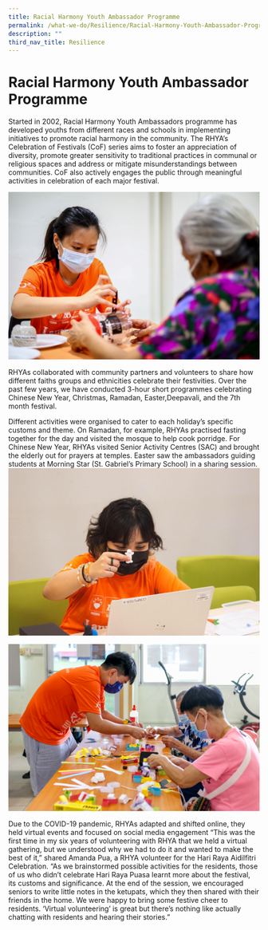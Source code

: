 ```yaml
---
title: Racial Harmony Youth Ambassador Programme
permalink: /what-we-do/Resilience/Racial-Harmony-Youth-Ambassador-Programme
description: ""
third_nav_title: Resilience
---
```

Racial Harmony Youth Ambassador Programme
===
Started in 2002, Racial Harmony Youth Ambassadors programme has developed youths from different races and schools in implementing initiatives to promote racial harmony in the community. The RHYA’s Celebration of Festivals (CoF) series aims to foster an appreciation of diversity, promote greater sensitivity to traditional practices in communal or religious spaces and address or mitigate misunderstandings between communities. CoF also actively engages the public through meaningful activities in celebration of each major festival.

![](/images/What%20We%20Do/Resilience/COF%20Christmas%202020%20-%201.jpg)

RHYAs collaborated with community partners and volunteers to share how different faiths groups and ethnicities celebrate their festivities. Over the past few years, we have conducted 3-hour short programmes celebrating Chinese New Year, Christmas, Ramadan, Easter,Deepavali, and the 7th month festival. 

Different activities were organised to cater to each holiday’s specific customs and theme. On Ramadan, for example, RHYAs practised fasting together for the day and visited the mosque to help cook porridge. For Chinese New Year, RHYAs visited Senior Activity Centres (SAC) and brought the elderly out for prayers at temples. Easter saw the ambassadors guiding students at Morning Star (St. Gabriel’s Primary School) in a sharing session.
![](/images/What%20We%20Do/Resilience/RHYA_COF%20Easter.jpg)

![](/images/What%20We%20Do/Resilience/SECDC_CELEBRATING_OUR_FESTIVALS_CHRISTMAS_16122020_LR_29.jpg)

Due to the COVID-19 pandemic, RHYAs adapted and shifted online, they held virtual events and focused on social media engagement “This was the first time in my six years of volunteering with RHYA that we held a virtual gathering, but we understood why we had to do it and wanted to make the best of it,” shared Amanda Pua, a RHYA volunteer for the Hari Raya Aidilfitri Celebration. “As we brainstormed possible activities for the residents, those of us who didn’t celebrate Hari Raya Puasa learnt more about the festival, its customs and significance. At the end of the session, we encouraged seniors to write little notes in the ketupats, which they then shared with their friends in the home. We were happy to bring some festive cheer to residents. ‘Virtual volunteering’ is great but there’s nothing like actually chatting with residents and hearing their stories.”